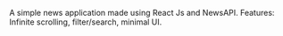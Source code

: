 A simple news application made using React Js and NewsAPI. Features: Infinite scrolling, filter/search, minimal UI.
